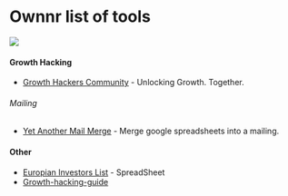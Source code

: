 # Ownnr list of tools

<img src="https://ownnr.io/assets/img/logo/ownnr-logo@2x.png">

#### Growth Hacking
* [Growth Hackers Community](https://growthhackers.com/) - Unlocking Growth. Together.

###### Mailing
* [Yet Another Mail Merge](https://yet-another-mail-merge.com/login) - Merge google spreadsheets into a mailing.

#### Other
* [Europian Investors List](https://docs.google.com/spreadsheets/d/10S7_jBpRoWuNMnOYpkjFJArt76dPhFw0tIR7E_ndgnk/edit?pli=1#gid=0)  - SpreadSheet
* [Growth-hacking-guide](https://github.com/squareboat/growth-hacking-guide)

 
